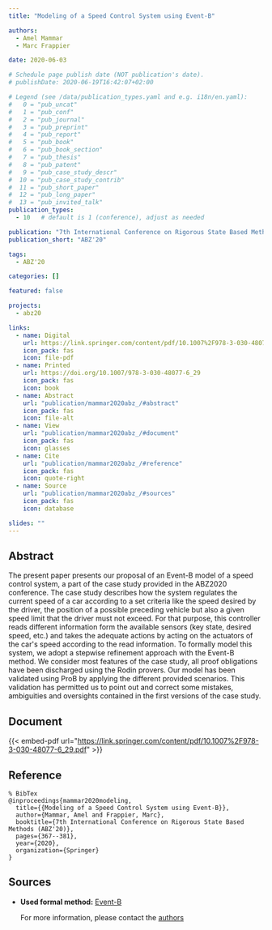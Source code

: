 ```yaml
---
title: "Modeling of a Speed Control System using Event-B"

authors:
  - Amel Mammar
  - Marc Frappier

date: 2020-06-03

# Schedule page publish date (NOT publication's date).
# publishDate: 2020-06-19T16:42:07+02:00

# Legend (see /data/publication_types.yaml and e.g. i18n/en.yaml): 
#   0 = "pub_uncat"
#   1 = "pub_conf"
#   2 = "pub_journal"
#   3 = "pub_preprint"
#   4 = "pub_report"
#   5 = "pub_book"
#   6 = "pub_book_section"
#   7 = "pub_thesis"
#   8 = "pub_patent"
#   9 = "pub_case_study_descr"
#  10 = "pub_case_study_contrib"
#  11 = "pub_short_paper"
#  12 = "pub_long_paper"
#  13 = "pub_invited_talk"
publication_types:
  - 10   # default is 1 (conference), adjust as needed

publication: "7th International Conference on Rigorous State Based Methods (ABZ'20)"
publication_short: "ABZ'20"

tags:
  - ABZ'20

categories: []

featured: false

projects:
  - abz20

links:
  - name: Digital
    url: https://link.springer.com/content/pdf/10.1007%2F978-3-030-48077-6_29.pdf
    icon_pack: fas
    icon: file-pdf
  - name: Printed
    url: https://doi.org/10.1007/978-3-030-48077-6_29
    icon_pack: fas
    icon: book
  - name: Abstract
    url: "publication/mammar2020abz_/#abstract"
    icon_pack: fas
    icon: file-alt
  - name: View
    url: "publication/mammar2020abz_/#document"
    icon_pack: fas
    icon: glasses
  - name: Cite
    url: "publication/mammar2020abz_/#reference"
    icon_pack: fas
    icon: quote-right
  - name: Source
    url: "publication/mammar2020abz_/#sources"
    icon_pack: fas
    icon: database

slides: ""
---
```


## Abstract

The present paper presents our proposal of an Event-B model of a speed control system, a part of the case study provided in the ABZ2020 conference. The case study describes how the system regulates the current speed of a car according to a set criteria like the speed desired by the driver, the position of a possible preceding vehicle but also a given speed limit that the driver must not exceed. For that purpose, this controller reads different information form the available sensors (key state, desired speed, etc.) and takes the adequate actions by acting on the actuators of the car's speed according to the read information. To formally model this system, we adopt a stepwise refinement approach with the Event-B method. We consider most features of the case study, all proof obligations have been discharged using the Rodin provers. Our model has been validated using ProB by applying the different provided scenarios. This validation has permitted us to point out and correct some mistakes, ambiguities and oversights contained in the first versions of the case study.

## Document

{{< embed-pdf url="https://link.springer.com/content/pdf/10.1007%2F978-3-030-48077-6_29.pdf" >}}

## Reference

```
% BibTex
@inproceedings{mammar2020modeling,
  title={{Modeling of a Speed Control System using Event-B}},
  author={Mammar, Amel and Frappier, Marc},
  booktitle={7th International Conference on Rigorous State Based Methods (ABZ'20)},
  pages={367--381},
  year={2020},
  organization={Springer}
}
```

## Sources

- **Used formal method:**
  [Event-B](/method/event-b)

  For more information, please contact the <a href ="mailto:amel.mammar@telecom-sudparis.eu;marc.frappier@usherbrooke.ca">authors</a>
